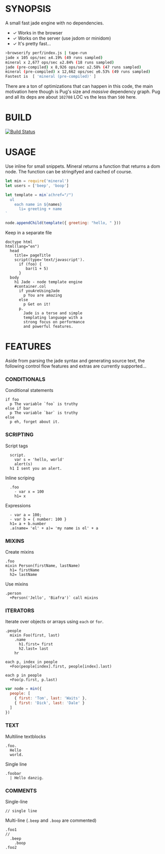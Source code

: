 # SYNOPSIS
A small fast jade engine with no dependencies.

- ✓ Works in the browser
- ✓ Works on the server (use jsdom or minidom)
- ✓ It's pretty fast...

```bash
>browserify perf/index.js | tape-run
jade x 105 ops/sec ±4.19% (49 runs sampled)
mineral x 2,677 ops/sec ±2.84% (18 runs sampled)
jade (pre-compiled) x 8,926 ops/sec ±2.58% (47 runs sampled)
mineral (pre-compiled) x 12,662 ops/sec ±6.53% (49 runs sampled)
Fastest is  [ 'mineral (pre-compiled)' ]
```

There are a ton of optimizations that can happen in this code,
the main motivation here though is Pug's size and *massive*
dependency graph. Pug and all its deps are about `102708` LOC
vs the less than `500` here.

# BUILD
[![Build Status](https://travis-ci.org/voltraco/mineral.svg)](https://travis-ci.org/voltraco/mineral)

# USAGE
Use inline for small snippets.
Mineral returns a function that returns a dom node.
The function can be stringifyed and cached of course.

```js
let min = require('mineral')
let users = ['beep', 'boop']

let template = min`a(href="/")
  ul
    each name in ${names}
      li= greeting + name
`

node.appendChild(template({ greeting: "hello, " }))
```

Keep in a separate file

```jade
doctype html
html(lang="en")
  head
    title= pageTitle
    script(type='text/javascript').
      if (foo) {
         bar(1 + 5)
      }
  body
    h1 Jade - node template engine
    #container.col
      if youAreUsingJade
        p You are amazing
      else
        p Get on it!
      p.
        Jade is a terse and simple
        templating language with a
        strong focus on performance
        and powerful features.
```

# FEATURES
Aside from parsing the jade syntax and generating source text,
the following control flow features and extras are currently supported...

### CONDITIONALS
Conditional statements

```jade
if foo
  p The variable `foo` is truthy
else if bar
  p The variable `bar` is truthy
else
  p eh, forget about it.
```

### SCRIPTING

Script tags

```jade
  script.
    var s = 'hello, world'
    alert(s)
  h1 I sent you an alert.
```

Inline scriping

```jade
  .foo
    - var x = 100
    h1= x
```

Expressions

```jade
  - var a = 100;
  - var b = { number: 100 }
  h1= a + b.number
  .a(name= 'el' + a)= 'my name is el' + a
```

### MIXINS

Create mixins

```jade
.foo
mixin Person(firstName, lastName)
  h1= firstName
  h2= lastName
```

Use mixins

```jade
.person
  +Person('Jello', 'Biafra')` call mixins
```

### ITERATORS

Iterate over objects or arrays using `each` or `for`.

```jade
.people
  mixin Foo(first, last)
    .name
      h1.first= first
      h2.last= last
    hr

each p, index in people
  +Foo(people[index].first, people[index].last)

each p in people
  +Foo(p.first, p.last)
```

```javascript
var node = min({
  people: [
    { first: 'Tom', last: 'Waits' },
    { first: 'Dick', last: 'Dale' }
  ]
})
```

### TEXT

Multiline textblocks

```jade
.foo.
  Hello
  world.
```

Single line

```jade
.foobar
  | Hello danzig.
```

### COMMENTS

Single-line

```jade
// single line
```

Multi-line (`.beep` and `.boop` are commented)

```jade
.foo1
//
  .beep
    .boop
.foo2
```

